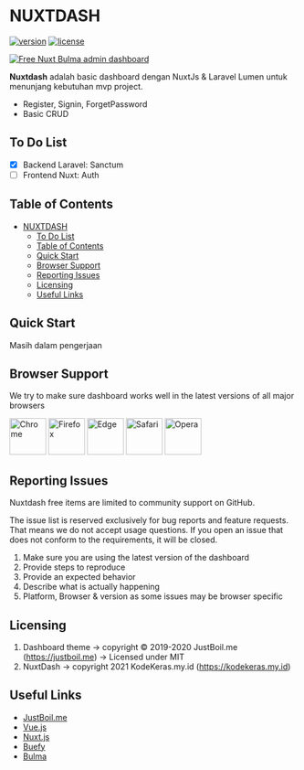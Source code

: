# NUXTDASH

[![version](https://img.shields.io/github/v/release/irfnrdh/nuxtdash)](https://kodekeras.my.id/nuxtdash)  [![license](https://img.shields.io/badge/license-MIT-blue.svg)](https://kodekeras.my.id/nuxtdash)

[![Free Nuxt Bulma admin dashboard](https://justboil.me/images/one-nuxt/repository-preview-hi-res.png)](https://justboil.github.io/admin-one-nuxt/)

**Nuxtdash** adalah basic dashboard dengan NuxtJs & Laravel Lumen untuk menunjang kebutuhan mvp project.
* Register, Signin, ForgetPassword
* Basic CRUD

## To Do List 
- [x] Backend Laravel: Sanctum
- [ ] Frontend Nuxt: Auth

## Table of Contents
- [NUXTDASH](#nuxtdash)
  - [To Do List](#to-do-list)
  - [Table of Contents](#table-of-contents)
  - [Quick Start](#quick-start)
  - [Browser Support](#browser-support)
  - [Reporting Issues](#reporting-issues)
  - [Licensing](#licensing)
  - [Useful Links](#useful-links)

## Quick Start
Masih dalam pengerjaan 

## Browser Support

We try to make sure dashboard works well in the latest versions of all major browsers

<img src="https://justboil.me/images/browsers-svg/chrome.svg" width="64" height="64" alt="Chrome"> <img src="https://justboil.me/images/browsers-svg/firefox.svg" width="64" height="64" alt="Firefox"> <img src="https://justboil.me/images/browsers-svg/edge.svg" width="64" height="64" alt="Edge"> <img src="https://justboil.me/images/browsers-svg/safari.svg" width="64" height="64" alt="Safari"> <img src="https://justboil.me/images/browsers-svg/opera.svg" width="64" height="64" alt="Opera">

## Reporting Issues

Nuxtdash free items are limited to community support on GitHub.

The issue list is reserved exclusively for bug reports and feature requests. That means we do not accept usage questions. If you open an issue that does not conform to the requirements, it will be closed.

1. Make sure you are using the latest version of the dashboard
2. Provide steps to reproduce
3. Provide an expected behavior
4. Describe what is actually happening 
5. Platform, Browser & version as some issues may be browser specific

## Licensing

1. Dashboard theme -> copyright &copy; 2019-2020 JustBoil.me (https://justboil.me) -> Licensed under MIT
2. NuxtDash -> copyright 2021 KodeKeras.my.id (https://kodekeras.my.id)

## Useful Links

- [JustBoil.me](https://justboil.me)
- [Vue.js](https://vuejs.org)
- [Nuxt.js](https://nuxtjs.org)
- [Buefy](https://buefy.org)
- [Bulma](https://bulma.io)
